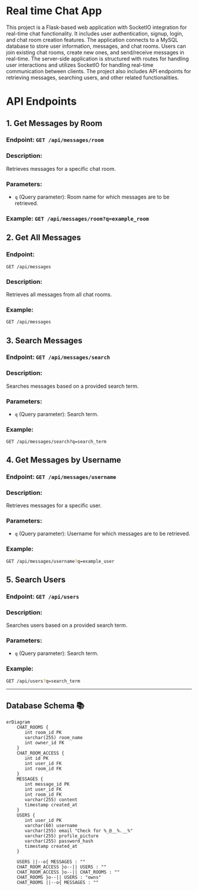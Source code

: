 # Real time Chat App
This project is a Flask-based web application with SocketIO integration for real-time chat functionality. It includes user authentication, signup, login, and chat room creation features. The application connects to a MySQL database to store user information, messages, and chat rooms. Users can join existing chat rooms, create new ones, and send/receive messages in real-time. The server-side application is structured with routes for handling user interactions and utilizes SocketIO for handling real-time communication between clients. The project also includes API endpoints for retrieving messages, searching users, and other related functionalities.

# API Endpoints

## 1. Get Messages by Room

### Endpoint: `GET /api/messages/room`

### Description:
Retrieves messages for a specific chat room.

### Parameters:
- `q` (Query parameter): Room name for which messages are to be retrieved.

### Example: `GET /api/messages/room?q=example_room`

## 2. Get All Messages

### Endpoint:
`GET /api/messages`

### Description:
Retrieves all messages from all chat rooms.

### Example:
```bash
GET /api/messages
```

## 3. Search Messages

### Endpoint: `GET /api/messages/search`

### Description:
Searches messages based on a provided search term.

### Parameters:
- `q` (Query parameter): Search term.

### Example:
`GET /api/messages/search?q=search_term`

## 4. Get Messages by Username

### Endpoint: `GET /api/messages/username`

### Description:
Retrieves messages for a specific user.

### Parameters:
- `q` (Query parameter): Username for which messages are to be retrieved.

### Example:
```bash
GET /api/messages/username?q=example_user
```

## 5. Search Users

### Endpoint: `GET /api/users`

### Description:
Searches users based on a provided search term.

### Parameters:
- `q` (Query parameter): Search term.

### Example:
```bash
GET /api/users?q=search_term
```
---

## Database Schema 📚
```mermaid
erDiagram
    CHAT_ROOMS {
       int room_id PK
       varchar(255) room_name
       int owner_id FK
    }
    CHAT_ROOM_ACCESS {
       int id PK
       int user_id FK
       int room_id FK
    }
    MESSAGES {
       int message_id PK
       int user_id FK
       int room_id FK
       varchar(255) content
       timestamp created_at
    }
    USERS {
       int user_id PK
       varchar(60) username
       varchar(255) email "Check for %_@__%.__%"
       varchar(255) profile_picture
       varchar(255) password_hash
       timestamp created_at
    }

    USERS ||--o{ MESSAGES : ""
    CHAT_ROOM_ACCESS }o--|| USERS : ""
    CHAT_ROOM_ACCESS }o--|| CHAT_ROOMS : ""
    CHAT_ROOMS }o--|| USERS : "owns"
    CHAT_ROOMS ||--o{ MESSAGES : ""
```
